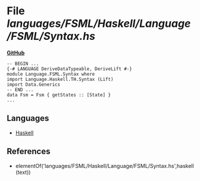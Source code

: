# File _languages/FSML/Haskell/Language/FSML/Syntax.hs_
**[GitHub](https://github.com/softlang/yas/blob/master/languages/FSML/Haskell/Language/FSML/Syntax.hs)**
```
-- BEGIN ...
{-# LANGUAGE DeriveDataTypeable, DeriveLift #-}
module Language.FSML.Syntax where
import Language.Haskell.TH.Syntax (Lift)
import Data.Generics
-- END ...
data Fsm = Fsm { getStates :: [State] }
...
```

## Languages
* [Haskell](../languages/Haskell.md)

## References
* elementOf('languages/FSML/Haskell/Language/FSML/Syntax.hs',haskell(text))
